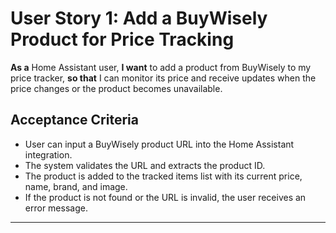 # User Story 1: Add a BuyWisely Product for Price Tracking

**As a** Home Assistant user,
**I want** to add a product from BuyWisely to my price tracker,
**so that** I can monitor its price and receive updates when the price changes or the product becomes unavailable.

## Acceptance Criteria
- User can input a BuyWisely product URL into the Home Assistant integration.
- The system validates the URL and extracts the product ID.
- The product is added to the tracked items list with its current price, name, brand, and image.
- If the product is not found or the URL is invalid, the user receives an error message.

---
